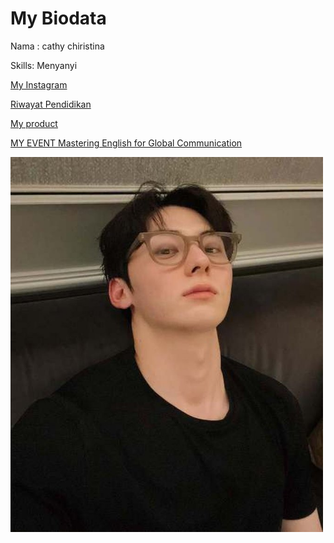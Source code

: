<!DOCTYPE html>
<html>
<head>

</head>
<body>
<h1>My Biodata</h1>
<p>Nama : cathy chiristina</p>
<p>Skills: Menyanyi</p>
<p></p><a href="instagram.com"/cthylvvvv>My Instagram</a></p>
<p></p><a href="tabel.html">Riwayat Pendidikan</a></p>
<p></p><a href="landing.html">My product</a></p>
<p></p><a href="event.html">MY EVENT Mastering English for Global Communication</a></p>
<p></p><img src="g_b_e_begini_deretan_fakta_aktor_tampan_hwang_min_hyun_pemain_drakor_study_group_p_hwang_min_hyun-20250210-002-non_fotografer_kly.jpg" width="500" height="600"</p>
  
</body> 
</html>
